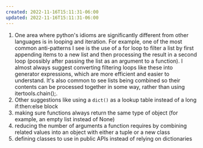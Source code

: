 ```yaml
---
created: 2022-11-16T15:11:31-06:00
updated: 2022-11-16T15:11:31-06:00
---
```

1. One area where python's idioms are significantly different from other languages is in looping and iteration.  For example, one of the most common anti-patterns I see is the use of a for loop to filter a list by first appending items to a new list and then processing the result in a second loop (possibly after passing the list as an argument to a function).  I almost always suggest converting filtering loops like these into generator expressions, which are more efficient and easier to understand.  It's also common to see lists being combined so their contents can be processed together in some way, rather than using itertools.chain();.
2. Other suggestions like using a `dict()` as a lookup table instead of a long if:then:else block
3. making sure functions always return the same type of object (for example, an empty list instead of None)
4. reducing the number of arguments a function requires by combining related values into an object with either a tuple or a new class
5. defining classes to use in public APIs instead of relying on dictionaries